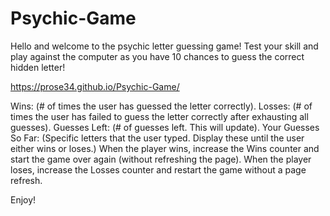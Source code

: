 # Psychic-Game

Hello and welcome to the psychic letter guessing game! Test your skill and play against the computer as you have 10 chances to guess the correct hidden letter! 

https://prose34.github.io/Psychic-Game/

Wins: (# of times the user has guessed the letter correctly).
Losses: (# of times the user has failed to guess the letter correctly after exhausting all guesses).
Guesses Left: (# of guesses left. This will update).
Your Guesses So Far: (Specific letters that the user typed. Display these until the user either wins or loses.)
When the player wins, increase the Wins counter and start the game over again (without refreshing the page).
When the player loses, increase the Losses counter and restart the game without a page refresh.

Enjoy!